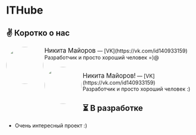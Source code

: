 # ITHube
## ✌ Коротко о нас

<img src="https://sun6-22.userapi.com/s/v1/ig2/ZkxjRaat6TyDvn7m3AOclCLEKPfY9adYeibj-RYdpOnLFMGnCJRsueeZ8xkLR-OejO5rJ1romtPGLLuG8Att8buS.jpg?size=400x0&quality=96&crop=0,0,2160,2160&ava=1" width="100" height="100" style="border-radius: 50%;" align="left"/>

  <big>
    Никита Майоров
  </big>
  — [VK](https://vk.com/id140933159)
  <br>
  Разработчик и просто хороший человек =)@
  <br>
  <br>
  



<img src="https://sun6-22.userapi.com/s/v1/ig2/ZkxjRaat6TyDvn7m3AOclCLEKPfY9adYeibj-RYdpOnLFMGnCJRsueeZ8xkLR-OejO5rJ1romtPGLLuG8Att8buS.jpg?size=400x0&quality=96&crop=0,0,2160,2160&ava=1" width="100" height="100" style="border-radius: 50%;" align="left"/>
<p>
  <big>Никита Майоров!</big> — [VK](https://vk.com/id140933159)
  <br>
  Разработчик и просто хороший человек :)
</p>


## ⏳ В разработке
- Очень интересный проект :)
